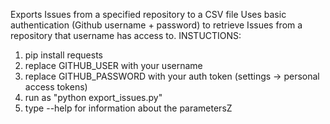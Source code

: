 Exports Issues from a specified repository to a CSV file
Uses basic authentication (Github username + password) to retrieve Issues
from a repository that username has access to.
INSTUCTIONS:
1. pip install requests
2. replace GITHUB_USER with your username
3. replace GITHUB_PASSWORD with your auth token (settings -> personal access tokens)
4. run as "python export_issues.py"
5. type --help for information about the parametersZ
